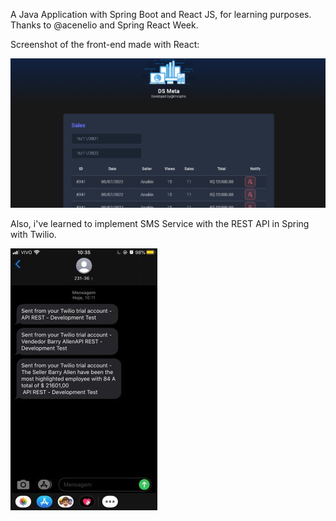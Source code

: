 A Java Application with Spring Boot and React JS, for learning purposes. Thanks to @acenelio and Spring React Week.

Screenshot of the front-end made with React:

![alt text](/frontend/src/assets/img/print.png)

Also, i've learned to implement SMS Service with the REST API in Spring with Twilio. 

![alt text](/frontend/src/assets/img/print2.png)


